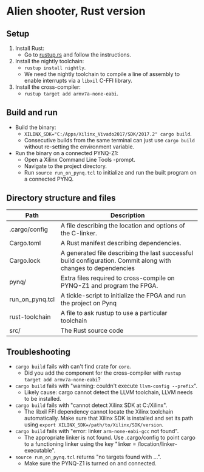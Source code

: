 # Alien shooter, Rust version

## Setup

1. Install Rust:
    - Go to [rustup.rs](https://rustup.rs/) and follow the instructions.
2. Install the nightly toolchain:
    - ```rustup install nightly```.
    - We need the nightly toolchain to compile a line of assembly to enable interrupts via a `libxil` C-FFI library.
3. Install the cross-compiler:
    * `rustup target add armv7a-none-eabi`.

## Build and run
- Build the binary:
    * `XILINX_SDK="C:/Apps/Xilinx_Vivado2017/SDK/2017.2" cargo build`.
    * Consecutive builds from the same terminal can just use `cargo build` without re-setting the environment variable.
- Run the binary on a connected PYNQ-Z1:
    * Open a Xilinx Command Line Tools -prompt.
    * Navigate to the project directory.
    * Run `source run_on_pynq.tcl` to initialize and run the built program on a connected PYNQ.

## Directory structure and files

| Path            | Description                                                                                                    |
|-----------------|----------------------------------------------------------------------------------------------------------------|
| .cargo/config   | A file describing the location and options of the C-linker.                                                    |
| Cargo.toml      | A Rust manifest describing dependencies.                                                                       |
| Cargo.lock      | A generated file describing the last successful build configuration. Commit along with changes to dependencies |
| pynq/           | Extra files required to cross-compile on PYNQ-Z1 and program the FPGA.                                         |
| run_on_pynq.tcl | A tickle-script to initialize the FPGA and run the project on Pynq                                             |
| rust-toolchain  | A file to ask rustup to use a particular toolchain                                                             |
| src/            | The Rust source code                                                                                           |


## Troubleshooting
- `cargo build` fails with can't find crate for `core`.
    * Did you add the component for the cross-compiler with ```rustup target add armv7a-none-eabi```?
- `cargo build` fails with "warning: couldn't execute `llvm-config --prefix`".
    * Likely cause: cargo cannot detect the LLVM toolchain, LLVM needs to be installed.
- `cargo build` fails with "cannot detect Xilinx SDK at C:/Xilinx".
    * The libxil FFI dependency cannot locate the Xilinx toolchain automatically. Make sure that Xilinx SDK is installed and set its path using `export XILINX_SDK=/path/to/Xilinx/SDK/version`.
- `cargo build` fails with "error: linker `arm-none-eabi-gcc` not found".
    * The appropriate linker is not found. Use .cargo/config to point cargo to a functioning linker using the key "linker = /location/linker-executable".
- `source run_on_pynq.tcl` returns "no targets found with ...".
    * Make sure the PYNQ-Z1 is turned on and connected.
